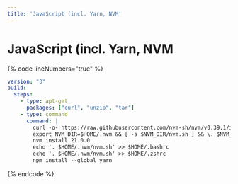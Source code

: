 ```yaml
---
title: 'JavaScript (incl. Yarn, NVM'
---
```

# JavaScript (incl. Yarn, NVM

{% code lineNumbers="true" %}
```yaml
version: "3"
build:
  steps:
    - type: apt-get
      packages: ["curl", "unzip", "tar"]
    - type: command
      command: |
        curl -o- https://raw.githubusercontent.com/nvm-sh/nvm/v0.39.1/install.sh | bash
        export NVM_DIR=$HOME/.nvm && [ -s $NVM_DIR/nvm.sh ] && \. $NVM_DIR/nvm.sh
        nvm install 21.0.0
        echo '. $HOME/.nvm/nvm.sh' >> $HOME/.bashrc
        echo '. $HOME/.nvm/nvm.sh' >> $HOME/.zshrc
        npm install --global yarn
```
{% endcode %}
